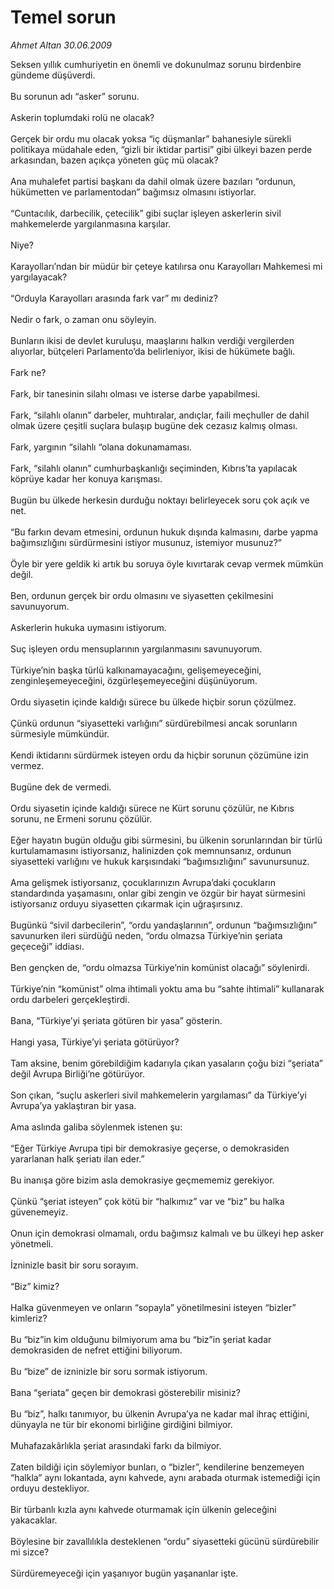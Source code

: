 # Temel sorun

*Ahmet Altan 30.06.2009*

<div class="taraf_structure_2col_1zq">
<div class="margen_n">



 <p>Seksen yıllık cumhuriyetin en önemli ve dokunulmaz sorunu birdenbire gündeme düşüverdi. <br/><br/>Bu sorunun adı “asker” sorunu. <br/><br/>Askerin toplumdaki rolü ne olacak? <br/><br/>Gerçek bir ordu mu olacak yoksa “iç düşmanlar” bahanesiyle sürekli politikaya müdahale eden, “gizli bir iktidar partisi” gibi ülkeyi bazen perde arkasından, bazen açıkça yöneten güç mü olacak? <br/><br/>Ana muhalefet partisi başkanı da dahil olmak üzere bazıları “ordunun, hükümetten ve parlamentodan” bağımsız olmasını istiyorlar. <br/><br/>“Cuntacılık, darbecilik, çetecilik” gibi suçlar işleyen askerlerin sivil mahkemelerde yargılanmasına karşılar. <br/><br/>Niye? <br/><br/>Karayolları’ndan bir müdür bir çeteye katılırsa onu Karayolları Mahkemesi mi yargılayacak? <br/><br/>“Orduyla Karayolları arasında fark var” mı dediniz? <br/><br/>Nedir o fark, o zaman onu söyleyin. <br/><br/>Bunların ikisi de devlet kuruluşu, maaşlarını halkın verdiği vergilerden alıyorlar, bütçeleri Parlamento’da belirleniyor, ikisi de hükümete bağlı. <br/><br/>Fark ne? <br/><br/>Fark, bir tanesinin silahı olması ve isterse darbe yapabilmesi. <br/><br/>Fark, “silahlı olanın” darbeler, muhtıralar, andıçlar, faili meçhuller de dahil olmak üzere çeşitli suçlara bulaşıp bugüne dek cezasız kalmış olması. <br/><br/>Fark, yargının “silahlı “olana dokunamaması. <br/><br/>Fark, “silahlı olanın” cumhurbaşkanlığı seçiminden, Kıbrıs’ta yapılacak köprüye kadar her konuya karışması. <br/><br/>Bugün bu ülkede herkesin durduğu noktayı belirleyecek soru çok açık ve net. <br/><br/>“Bu farkın devam etmesini, ordunun hukuk dışında kalmasını, darbe yapma bağımsızlığını sürdürmesini istiyor musunuz, istemiyor musunuz?” <br/><br/>Öyle bir yere geldik ki artık bu soruya öyle kıvırtarak cevap vermek mümkün değil. <br/><br/>Ben, ordunun gerçek bir ordu olmasını ve siyasetten çekilmesini savunuyorum. <br/><br/>Askerlerin hukuka uymasını istiyorum. <br/><br/>Suç işleyen ordu mensuplarının yargılanmasını savunuyorum. <br/><br/>Türkiye’nin başka türlü kalkınamayacağını, gelişemeyeceğini, zenginleşemeyeceğini, özgürleşemeyeceğini düşünüyorum. <br/><br/>Ordu siyasetin içinde kaldığı sürece bu ülkede hiçbir sorun çözülmez. <br/><br/>Çünkü ordunun “siyasetteki varlığını” sürdürebilmesi ancak sorunların sürmesiyle mümkündür. <br/><br/>Kendi iktidarını sürdürmek isteyen ordu da hiçbir sorunun çözümüne izin vermez. <br/><br/>Bugüne dek de vermedi. <br/><br/>Ordu siyasetin içinde kaldığı sürece ne Kürt sorunu çözülür, ne Kıbrıs sorunu, ne Ermeni sorunu çözülür. <br/><br/>Eğer hayatın bugün olduğu gibi sürmesini, bu ülkenin sorunlarından bir türlü kurtulamamasını istiyorsanız, halinizden çok memnunsanız, ordunun siyasetteki varlığını ve hukuk karşısındaki “bağımsızlığını” savunursunuz. <br/><br/>Ama gelişmek istiyorsanız, çocuklarınızın Avrupa’daki çocukların standardında yaşamasını, onlar gibi zengin ve özgür bir hayat sürmesini istiyorsanız orduyu siyasetten çıkarmak için uğraşırsınız. <br/><br/>Bugünkü “sivil darbecilerin”, “ordu yandaşlarının”, ordunun “bağımsızlığını” savunurken ileri sürdüğü neden, “ordu olmazsa Türkiye’nin şeriata geçeceği” iddiası. <br/><br/>Ben gençken de, “ordu olmazsa Türkiye’nin komünist olacağı” söylenirdi. <br/><br/>Türkiye’nin “komünist” olma ihtimali yoktu ama bu “sahte ihtimali” kullanarak ordu darbeleri gerçekleştirdi. <br/><br/>Bana, “Türkiye’yi şeriata götüren bir yasa” gösterin. <br/><br/>Hangi yasa, Türkiye’yi şeriata götürüyor? <br/><br/>Tam aksine, benim görebildiğim kadarıyla çıkan yasaların çoğu bizi “şeriata” değil Avrupa Birliği’ne götürüyor. <br/><br/>Son çıkan, “suçlu askerleri sivil mahkemelerin yargılaması” da Türkiye’yi Avrupa’ya yaklaştıran bir yasa. <br/><br/>Ama aslında galiba söylenmek istenen şu: <br/><br/>“Eğer Türkiye Avrupa tipi bir demokrasiye geçerse, o demokrasiden yararlanan halk şeriatı ilan eder.” <br/><br/>Bu inanışa göre bizim asla demokrasiye geçmememiz gerekiyor. <br/><br/>Çünkü “şeriat isteyen” çok kötü bir “halkımız” var ve “biz” bu halka güvenemeyiz. <br/><br/>Onun için demokrasi olmamalı, ordu bağımsız kalmalı ve bu ülkeyi hep asker yönetmeli. <br/><br/>İzninizle basit bir soru sorayım. <br/><br/>“Biz” kimiz? <br/><br/>Halka güvenmeyen ve onların “sopayla” yönetilmesini isteyen “bizler” kimleriz? <br/><br/>Bu “biz”in kim olduğunu bilmiyorum ama bu “biz”in şeriat kadar demokrasiden de nefret ettiğini biliyorum. <br/><br/>Bu “bize” de izninizle bir soru sormak istiyorum. <br/><br/>Bana “şeriata” geçen bir demokrasi gösterebilir misiniz? <br/><br/>Bu “biz”, halkı tanımıyor, bu ülkenin Avrupa’ya ne kadar mal ihraç ettiğini, dünyayla ne tür bir ekonomi birliğine girdiğini bilmiyor. <br/><br/>Muhafazakârlıkla şeriat arasındaki farkı da bilmiyor. <br/><br/>Zaten bildiği için söylemiyor bunları, o “bizler”, kendilerine benzemeyen “halkla” aynı lokantada, aynı kahvede, aynı arabada oturmak istemediği için orduyu destekliyor. <br/><br/>Bir türbanlı kızla aynı kahvede oturmamak için ülkenin geleceğini yakacaklar. <br/><br/>Böylesine bir zavallılıkla desteklenen “ordu” siyasetteki gücünü sürdürebilir mi sizce? <br/><br/>Sürdüremeyeceği için yaşanıyor bugün yaşananlar işte.</p>
<br/>
<br/>
<br/>



<br/>


<div id="taraf_not">
</div>

</div>


</div>

